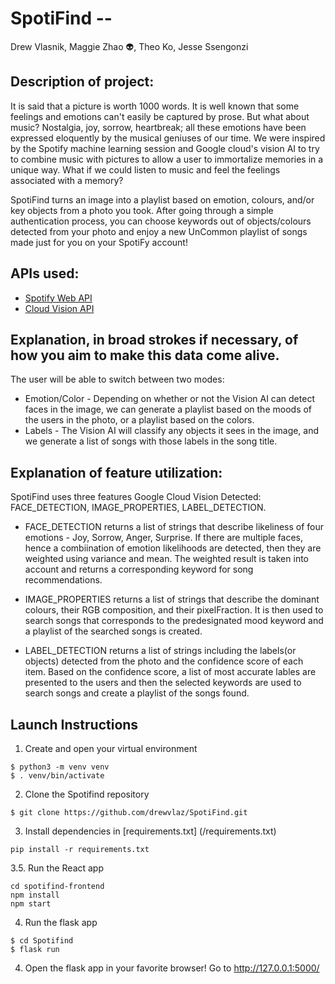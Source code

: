 # SpotiFind --

Drew Vlasnik, Maggie Zhao :alien:, Theo Ko, Jesse Ssengonzi

## Description of project:

It is said that a picture is worth 1000 words. It is well known that some feelings and emotions can't easily be captured by prose. But what about music?  Nostalgia, joy, sorrow, heartbreak; all these emotions have been expressed eloquently by the musical geniuses of our time. We were inspired by the Spotify machine learning session and Google cloud's vision AI to try to combine music with pictures to allow a user to immortalize memories in a unique way. What if we could listen to music and feel the feelings associated with a memory?

SpotiFind turns an image into a playlist based on emotion, colours, and/or key objects from a photo you took. After going through a simple authentication process, you can choose keywords out of objects/colours detected from your photo and enjoy a new UnCommon playlist of songs made just for you on your SpotiFy account!

## APIs used:
- [Spotify Web API](https://developer.spotify.com/documentation/web-api/)
- [Cloud Vision API](https://cloud.google.com/vision)

<!-- ## Significance:
 -->


## Explanation, in broad strokes if necessary, of how you aim to make this data come alive.

The user will be able to switch between two modes:
- Emotion/Color - Depending on whether or not the Vision AI can detect faces in the image, we can generate a playlist based on the moods of the users in the photo, or a playlist based on the colors.
- Labels - The Vision AI will classify any objects it sees in the image, and we generate a list of songs with those labels in the song title.


<!-- We hope to explore and provoke the following questions:
 -->

## Explanation of feature utilization:

SpotiFind uses three features Google Cloud Vision Detected: FACE_DETECTION, IMAGE_PROPERTIES, LABEL_DETECTION. 

- FACE_DETECTION returns a list of strings that describe likeliness of four emotions - Joy, Sorrow, Anger, Surprise. If there are multiple faces, hence a combiination of emotion likelihoods are detected, then they are weighted using variance and mean. The weighted result is taken into account and returns a corresponding keyword for song recommendations. 

- IMAGE_PROPERTIES returns a list of strings that describe the dominant colours, their RGB composition, and their pixelFraction. It is then used to search songs that corresponds to the predesignated mood keyword and a playlist of the searched songs is created.

- LABEL_DETECTION returns a list of strings including the labels(or objects) detected from the photo and the confidence score of each item. Based on the confidence score, a list of most accurate lables are presented to the users and then the selected keywords are used to search songs and create a playlist of the songs found.  

<!-- ## Our visualization

On the frontend, it takes 
 -->
## Launch Instructions
1. Create and open your virtual environment

```
$ python3 -m venv venv
$ . venv/bin/activate
```

2. Clone the Spotifind repository

```
$ git clone https://github.com/drewvlaz/SpotiFind.git
```

3. Install dependencies in [requirements.txt] (/requirements.txt)

```
pip install -r requirements.txt
```
3.5. Run the React app
```
cd spotifind-frontend
npm install
npm start
```

4. Run the flask app
```
$ cd Spotifind
$ flask run
```

4. Open the flask app in your favorite browser!
  Go to http://127.0.0.1:5000/
